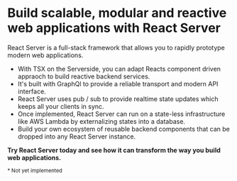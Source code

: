 # Build scalable, modular and reactive web applications with React Server

React Server is a full-stack framework that allows you to rapidly prototype modern web applications. 

* With TSX on the Serverside, you can adapt Reacts component driven appraoch to build reactive backend services.
* It's built with GraphQl to provide a reliable transport and modern API interface. 
* React Server uses pub / sub to provide realtime state updates which keeps all your clients in sync.
* Once implemented, React Server can run on a state-less infrastructure like AWS Lambda by externalizing states into a database.
* Build your own ecosystem of reusable backend components that can be dropped into any React Server instance. 

**Try React Server today and see how it can transform the way you build web applications.**

<sup>* Not yet implemented </sup>